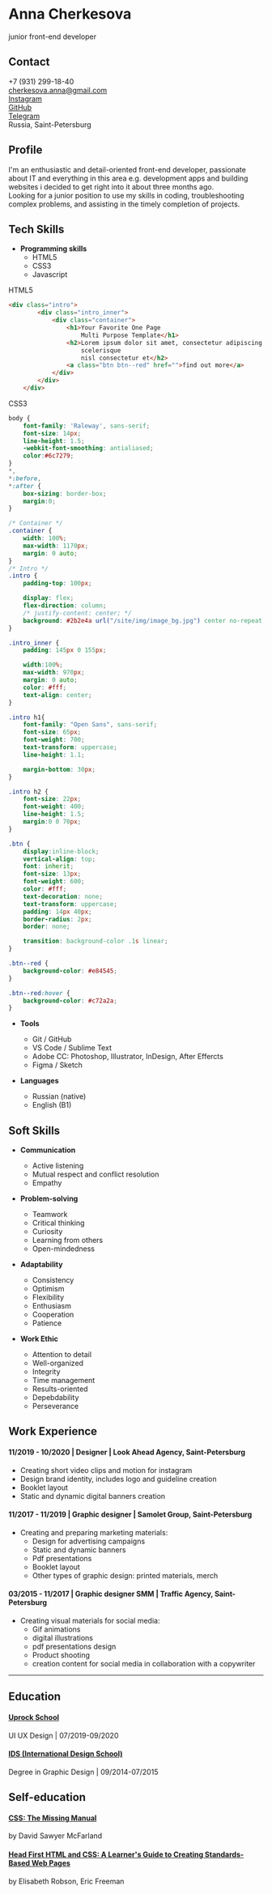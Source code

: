 # Anna Cherkesova 
junior front-end developer



## Contact
+7 (931) 299-18-40   
cherkesova.anna@gmail.com  
[Instagram](https://www.instagram.com/cherkesova/)  
[GitHub](https://github.com/Cherkesova)  
[Telegram](https://t.me/annacherkesova)  
Russia, Saint-Petersburg

## Profile
I'm an enthusiastic and detail-oriented front-end developer, passionate about IT and everything in this area e.g. development apps and building websites i decided to get right into it about three months ago.  
Looking for a junior position to use my skills in coding, troubleshooting complex problems, and assisting in the timely completion of projects.

## Tech Skills
- **Programming skills**
    - HTML5
    - CSS3
    - Javascript

HTML5
```html
<div class="intro">
		<div class="intro_inner">
			<div class="container">
				<h1>Your Favorite One Page
					Multi Purpose Template</h1>
				<h2>Lorem ipsum dolor sit amet, consectetur adipiscing elit. Praesent commodo cursus magna vel
					scelerisque
					nisl consectetur et</h2>
				<a class="btn btn--red" href="">find out more</a>
			</div>
		</div>
	</div>
```
CSS3

```css
body {
	font-family: 'Raleway', sans-serif;
	font-size: 14px;
	line-height: 1.5;
	-webkit-font-smoothing: antialiased;
	color:#6c7279;
}
*,
*:before,
*:after {
	box-sizing: border-box;
	margin:0;
}

/* Container */
.container {
	width: 100%;
	max-width: 1170px;
	margin: 0 auto;
}
/* Intro */
.intro {
	padding-top: 100px;

	display: flex;
	flex-direction: column;
	/* justify-content: center; */
	background: #2b2e4a url("/site/img/image_bg.jpg") center no-repeat;
}

.intro_inner {
	padding: 145px 0 155px;

	width:100%;
	max-width: 970px;
	margin: 0 auto;
	color: #fff;
	text-align: center;
}

.intro h1{
	font-family: "Open Sans", sans-serif;
	font-size: 65px;
	font-weight: 700;
	text-transform: uppercase;
	line-height: 1.1;

	margin-bottom: 30px;
}

.intro h2 {
	font-size: 22px;
	font-weight: 400;
	line-height: 1.5;
	margin:0 0 70px;
}

.btn {
	display:inline-block;
	vertical-align: top;
	font: inherit;
	font-size: 13px;
	font-weight: 600;
	color: #fff;
	text-decoration: none;
	text-transform: uppercase;
	padding: 14px 40px;
	border-radius: 2px;
	border: none;

	transition: background-color .1s linear;
}

.btn--red {
	background-color: #e84545;
}

.btn--red:hover {
	background-color: #c72a2a;
}
```


- **Tools**
    - Git / GitHub
    - VS Code / Sublime Text
    - Adobe CC: Photoshop, Illustrator, InDesign, After Effercts
    - Figma / Sketch

- **Languages**
    - Russian (native)
    - English (B1)


## Soft Skills
- **Communication**
    - Active listening
    - Mutual respect and conflict resolution
    - Empathy

- **Problem-solving**
    - Teamwork
    - Critical thinking 
    - Curiosity
    - Learning from others
    - Open-mindedness

- **Adaptability**
    - Consistency
    - Optimism
    - Flexibility
    - Enthusiasm
    - Cooperation
    - Patience


- **Work Ethic**
    - Attention to detail
    - Well-organized
    - Integrity
    - Time management
    - Results-oriented
    - Depebdability
    - Perseverance


## Work Experience
#### 11/2019 - 10/2020 | Designer | Look Ahead Agency, Saint-Petersburg
- Creating short video clips and motion for instagram 
- Design brand identity, includes logo and guideline creation 
- Booklet layout 
- Static and dynamic digital banners creation 

#### 11/2017 - 11/2019 | Graphic designer | Samolet Group, Saint-Petersburg
- Creating and preparing marketing materials:
   - Design for advertising campaigns 
   - Static and dynamic banners 
   - Pdf presentations 
   - Booklet layout 
   - Other types of graphic design: printed materials, merch
   
#### 03/2015 - 11/2017 | Graphic designer SMM | Traffic Agency, Saint-Petersburg
- Creating visual materials for social media:
    - Gif animations
    - digital illustrations
    - pdf presentations design
    - Product shooting
    - creation content for social media in collaboration with a copywriter

___
## Education
#### [Uprock School](https://school.uprock.ru/)
UI UX Design | 07/2019-09/2020  

#### [IDS (International Design School)](https://designschool.ru/)
Degree in Graphic Design | 09/2014-07/2015 

## Self-education
#### [CSS: The Missing Manual](https://www.amazon.com/CSS-Missing-David-Sawyer-McFarland/dp/1491918055#:~:text=David%20Sawyer%20McFarland%2C%20president%20of,Dreamweaver%2C%20CSS%2C%20and%20JavaScript.)
by David Sawyer McFarland

#### [Head First HTML and CSS: A Learner's Guide to Creating Standards-Based Web Pages](https://www.amazon.com/CSS-Missing-David-Sawyer-McFarland/dp/1491918055#:~:text=David%20Sawyer%20McFarland%2C%20president%20of,Dreamweaver%2C%20CSS%2C%20and%20JavaScript.)
by Elisabeth Robson, Eric Freeman